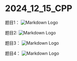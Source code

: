 # 2024_12_15_CPP

题目1：
![Markdown Logo](homework_241215_01.png "Markdown")

题目2:
![Markdown Logo](homework_241215_02.png "Markdown")

题目3：
![Markdown Logo](homework_241215_03.png "Markdown")

题目4：
![Markdown Logo](homework_241215_04.png "Markdown")

[//]: # (提交作业:<https://send2me.cn/KzkEMl1M/SCOptaXjsXW4GQ>)
